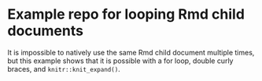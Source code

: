 # Example repo for looping Rmd child documents

It is impossible to natively use the same Rmd child document multiple times, but this example shows that it is possible with a for loop, double curly braces, and `knitr::knit_expand()`. 